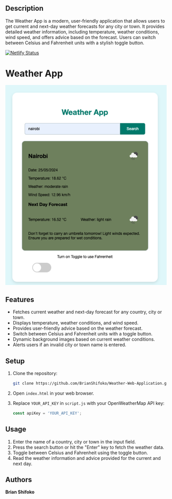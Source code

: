 ## Description

The Weather App is a modern, user-friendly application that allows users to get current and next-day weather forecasts for any city or town. It provides detailed weather information, including temperature, weather conditions, wind speed, and offers advice based on the forecast. Users can switch between Celsius and Fahrenheit units with a stylish toggle button.

[![Netlify Status](https://api.netlify.com/api/v1/badges/522b891f-3fb0-4822-8c20-ad113ac83fd2/deploy-status)](https://app.netlify.com/sites/brian-shifoko-weather-web-app/deploys)

# Weather App

![Weather App Screenshot](images/Weather%20Application%20Screenshot.png)


## Features

- Fetches current weather and next-day forecast for any country, city or town.
- Displays temperature, weather conditions, and wind speed.
- Provides user-friendly advice based on the weather forecast.
- Switch between Celsius and Fahrenheit units with a toggle button.
- Dynamic background images based on current weather conditions.
- Alerts users if an invalid city or town name is entered.

## Setup

1. Clone the repository:
    ```sh
    git clone https://github.com/BrianShifoko/Weather-Web-Application.git
    ```

2. Open `index.html` in your web browser.

3. Replace `YOUR_API_KEY` in `script.js` with your OpenWeatherMap API key:
    ```javascript
    const apiKey = 'YOUR_API_KEY'; 
    ```

## Usage

1. Enter the name of a country, city or town in the input field.
2. Press the search button or hit the "Enter" key to fetch the weather data.
3. Toggle between Celsius and Fahrenheit using the toggle button.
4. Read the weather information and advice provided for the current and next day.


## Authors

 **Brian Shifoko** 


